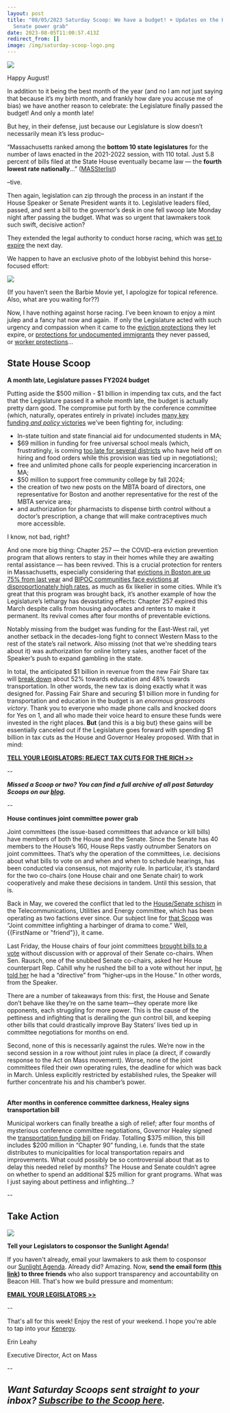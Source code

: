 ```yaml
---
layout: post
title: "08/05/2023 Saturday Scoop: We have a budget! + Updates on the House v.
  Senate power grab"
date: 2023-08-05T11:00:57.413Z
redirect_from: []
image: /img/saturday-scoop-logo.png
---
```

![](https://nvlupin.blob.core.windows.net/images/van/EA/EA007/1/90151/images/Saturday%20Scoop.png)

Happy August!

In addition to it being the best month of the year (and no I am not just saying that because it’s my birth month, and frankly how dare you accuse me of bias) we have another reason to celebrate: the Legislature finally passed the budget! And only a month late! 

But hey, in their defense, just because our Legislature is slow doesn’t necessarily mean it’s less produc–

“Massachusetts ranked among the **bottom 10 state legislatures** for the number of laws enacted in the 2021-2022 session, with 110 total. Just 5.8 percent of bills filed at the State House eventually became law — the **fourth lowest rate nationally**…” ([MASSterlist](https://massterlist.com/2023/07/31/when-it-comes-to-lawmaking-massachusetts-legislators-dont-measure-up-to-other-states/?utm_medium=&emci=b5dee117-0733-ee11-a3f1-00224832eb73&emdi=ea000000-0000-0000-0000-000000000001&ceid={{ContactsEmailID}}))

–tive.

Then again, legislation can zip through the process in an instant if the House Speaker or Senate President wants it to. Legislative leaders filed, passed, and sent a bill to the governor’s desk in one fell swoop late Monday night after passing the budget. What was so urgent that lawmakers took such swift, decisive action? 

They extended the legal authority to conduct horse racing, which was [set to expire](https://www.wwlp.com/news/massachusetts/late-developing-deal-packs-hospital-and-farm-aid-into-horse-race-extension-bill/?utm_medium=&emci=b5dee117-0733-ee11-a3f1-00224832eb73&emdi=ea000000-0000-0000-0000-000000000001&ceid={{ContactsEmailID}}#:~:text=Massachusetts-,Late%2Ddeveloping%20deal%20packs%20hospital%20and%20farm,into%20horse%20race%20extension%20bill&text=BOSTON%20(SHNS)%20%E2%80%93%20House%20and,to%20horse%20racing%20and%20simulcasting.) the next day. 

We happen to have an exclusive photo of the lobbyist behind this horse-focused effort:

![](/img/screen-shot-2023-08-04-at-4.45.03-pm.png)

(If you haven’t seen the Barbie Movie yet, I apologize for topical reference. Also, what are you waiting for??)

Now, I have nothing against horse racing. I’ve been known to enjoy a mint julep and a fancy hat now and again.  If only the Legislature acted with such urgency and compassion when it came to the [eviction protections](https://www.nbcboston.com/news/local/stats-show-rising-evictions-in-mass-before-pandemic-protection-ends/3008717/?utm_medium=&emci=b5dee117-0733-ee11-a3f1-00224832eb73&emdi=ea000000-0000-0000-0000-000000000001&ceid={{ContactsEmailID}}) they let expire, or [protections for undocumented immigrants](https://actonmass.org/bills/safe-communities-act/?utm_medium=&emci=b5dee117-0733-ee11-a3f1-00224832eb73&emdi=ea000000-0000-0000-0000-000000000001&ceid={{ContactsEmailID}}) they never passed, or [worker protections](https://actonmass.org/bills/stop-wage-theft/?utm_medium=&emci=b5dee117-0733-ee11-a3f1-00224832eb73&emdi=ea000000-0000-0000-0000-000000000001&ceid={{ContactsEmailID}})…

## **State House Scoop**

**A month late, Legislature passes FY2024 budget**

Putting aside the $500 million - $1 billion in impending tax cuts, and the fact that the Legislature passed it a whole month late, the budget is actually pretty darn good. The compromise put forth by the conference committee (which, naturally, operates entirely in private) includes [many key funding *and policy* victories](https://www.wbjournal.com/article/tax-relief-waits-as-mass-negotiators-file-56b-budget-accord?utm_medium=&emci=b5dee117-0733-ee11-a3f1-00224832eb73&emdi=ea000000-0000-0000-0000-000000000001&ceid={{ContactsEmailID}}) we’ve been fighting for, including:

* In-state tuition and state financial aid for undocumented students in MA;
* $69 million in funding for free universal school meals (which, frustratingly, is coming [too late for several districts](https://news.yahoo.com/free-school-meals-hung-beacon-180432333.html?utm_medium=&emci=b5dee117-0733-ee11-a3f1-00224832eb73&emdi=ea000000-0000-0000-0000-000000000001&ceid={{ContactsEmailID}}) who have held off on hiring and food orders while this provision was tied up in negotiations);
* free and unlimited phone calls for people experiencing incarceration in MA;
* $50 million to support free community college by fall 2024;
* the creation of two new posts on the MBTA board of directors, one representative for Boston and another representative for the rest of the MBTA service area;
* and authorization for pharmacists to dispense birth control without a doctor’s prescription, a change that will make contraceptives much more accessible.

I know, not bad, right?

And one more big thing: Chapter 257 — the COVID-era eviction prevention program that allows renters to stay in their homes while they are awaiting rental assistance — has been revived. This is a crucial protection for renters in Massachusetts, especially considering that [evictions in Boston are up 75% from last year](https://evictionlab.org/eviction-tracking/boston-ma/?utm_medium=&emci=0b038c9e-5dca-ed11-a8e0-00224832e811&emdi=ea000000-0000-0000-0000-000000000001&ceid=%7B%7BContactsEmailID%7D%7D&) and [BIPOC communities face evictions at disproportionately high rates](https://www.homesforallmass.org/covid-evictions-report/hfamass-covid-evictions-report-short-03-22-screen.pdf?utm_medium=&emci=0b038c9e-5dca-ed11-a8e0-00224832e811&emdi=ea000000-0000-0000-0000-000000000001&ceid=%7B%7BContactsEmailID%7D%7D&), as much as 6x likelier in some cities. While it’s great that this program was brought back, it’s another example of how the Legislature’s lethargy has devastating effects: Chapter 257 expired this March despite calls from housing advocates and renters to make it permanent. Its revival comes after four months of preventable evictions.

Notably missing from the budget was funding for the East-West rail, yet another setback in the decades-long fight to connect Western Mass to the rest of the state’s rail network. Also missing (not that we're shedding tears about it) was authorization for online lottery sales, another facet of the Speaker’s push to expand gambling in the state.

In total, the anticipated $1 billion in revenue from the new Fair Share tax will [break down](https://www.wbjournal.com/article/tax-relief-waits-as-mass-negotiators-file-56b-budget-accord?utm_medium=&emci=b5dee117-0733-ee11-a3f1-00224832eb73&emdi=ea000000-0000-0000-0000-000000000001&ceid={{ContactsEmailID}}) about 52% towards education and 48% towards transportation. In other words, the new tax is doing exactly what it was designed for. Passing Fair Share and securing $1 billion more in funding for transportation and education in the budget is an *enormous grassroots victory*. Thank you to everyone who made phone calls and knocked doors for Yes on 1, and all who made their voice heard to ensure these funds were invested in the right places. **But** (and this is a big but) these gains will be essentially canceled out if the Legislature goes forward with spending $1 billion in tax cuts as the House and Governor Healey proposed. With that in mind:

**[TELL YOUR LEGISLATORS: REJECT TAX CUTS FOR THE RICH >>](https://actionnetwork.org/letters/conference-committee-2?utm_medium=&emci=b5dee117-0733-ee11-a3f1-00224832eb73&emdi=ea000000-0000-0000-0000-000000000001&ceid={{ContactsEmailID}})**

\--

***Missed a Scoop or two? You can find a full archive of all past Saturday Scoops on our [blog](https://actonmass.org/blog?utm_medium=&emci=47458325-afbf-ed11-a8e0-00224832e811&emdi=ea000000-0000-0000-0000-000000000001&ceid={{ContactsEmailID}}).*** 

*\--*

**House continues joint committee power grab**

Joint committees (the issue-based committees that advance or kill bills) have members of both the House and the Senate. Since the Senate has 40 members to the House’s 160, House Reps vastly outnumber Senators on joint committees. That’s why the operation of the committees, i.e. decisions about what bills to vote on and when and when to schedule hearings, has been conducted via consensus, not majority rule. In particular, it’s standard for the two co-chairs (one House chair and one Senate chair) to work cooperatively and make these decisions in tandem. Until this session, that is. 

Back in May, we covered the conflict that led to the [House/Senate schism](https://whdh.com/news/spat-may-underscore-larger-house-senate-power-struggle/?utm_medium=&emci=99c744ba-11f7-ed11-907c-00224832eb73&emdi=ea000000-0000-0000-0000-000000000001&ceid=%7B%7BContactsEmailID%7D%7D&) in the Telecommunications, Utilities and Energy committee, which has been operating as two factions ever since. Our subject line for [that Scoop](https://actonmass.org/post/2023/05/23/05-20-2023-saturday-scoop-joint-committee-spat-a-harbinger-of-drama-to-come?utm_medium=&emci=b5dee117-0733-ee11-a3f1-00224832eb73&emdi=ea000000-0000-0000-0000-000000000001&ceid={{ContactsEmailID}}) was “Joint committee infighting a harbinger of drama to come.” Well, {{FirstName or "friend"}}, it came. 

Last Friday, the House chairs of four joint committees [brought bills to a vote](https://www.lowellsun.com/2023/08/02/friction-between-house-senate-dems-extends-to-new-frontier/?utm_medium=&emci=b5dee117-0733-ee11-a3f1-00224832eb73&emdi=ea000000-0000-0000-0000-000000000001&ceid={{ContactsEmailID}}) without discussion with or approval of their Senate co-chairs. When Sen. Rausch, one of the snubbed Senate co-chairs, asked her House counterpart Rep. Cahill why he rushed the bill to a vote without her input, [he told her](https://www.lowellsun.com/2023/08/02/friction-between-house-senate-dems-extends-to-new-frontier/?utm_medium=&emci=b5dee117-0733-ee11-a3f1-00224832eb73&emdi=ea000000-0000-0000-0000-000000000001&ceid={{ContactsEmailID}}) he had a “directive” from “higher-ups in the House.” In other words, from the Speaker. 

There are a number of takeaways from this: first, the House and Senate don’t behave like they’re on the same team—they operate more like opponents, each struggling for more power. This is the cause of the pettiness and infighting that is derailing the gun control bill, and keeping other bills that could drastically improve Bay Staters’ lives tied up in committee negotiations for months on end.  

Second, none of this is necessarily against the rules. We’re now in the second session in a row without joint rules in place (a direct, if cowardly response to the Act on Mass movement). Worse, none of the joint committees filed their *own* operating rules, the deadline for which was back in March. Unless explicitly restricted by established rules, the Speaker will further concentrate his and his chamber’s power. 

\
**After months in conference committee darkness, Healey signs transportation bill**

Municipal workers can finally breathe a sigh of relief; after four months of mysterious conference committee negotiations, Governor Healey signed the [transportation funding bill](https://wbznewsradio.iheart.com/content/2023-08-04-healey-signs-375-mil-bread-and-butter-transportation-funding-bill/?utm_medium=&emci=b5dee117-0733-ee11-a3f1-00224832eb73&emdi=ea000000-0000-0000-0000-000000000001&ceid={{ContactsEmailID}}) on Friday. Totalling $375 million, this bill includes $200 million in “Chapter 90” funding, i.e. funds that the state distributes to municipalities for local transportation repairs and improvements. What could possibly be so controversial about that as to delay this needed relief by months? The House and Senate couldn’t agree on whether to spend an additional $25 million for grant programs. What was I just saying about pettiness and infighting…?

\--

## **Take Action**

![](/img/sunlight-agenda-final-2-.png)

**Tell your Legislators to cosponsor the Sunlight Agenda!**

If you haven't already, email your lawmakers to ask them to cosponsor our [Sunlight Agenda](https://actonmass.org/sunlight-agenda?utm_medium=&emci=b5dee117-0733-ee11-a3f1-00224832eb73&emdi=ea000000-0000-0000-0000-000000000001&ceid={{ContactsEmailID}}). Already did? Amazing. Now, **send the email form ([this link](https://secure.everyaction.com/F_UoOFh69EeHYBOQfO4uew2?utm_medium=&emci=b5dee117-0733-ee11-a3f1-00224832eb73&emdi=ea000000-0000-0000-0000-000000000001&ceid={{ContactsEmailID}})) to three friends** who also support transparency and accountability on Beacon Hill. That's how we build pressure and momentum:

**[EMAIL YOUR LEGISLATORS >>](https://secure.everyaction.com/F_UoOFh69EeHYBOQfO4uew2?utm_medium=&emci=b5dee117-0733-ee11-a3f1-00224832eb73&emdi=ea000000-0000-0000-0000-000000000001&ceid={{ContactsEmailID}})**

*\--*

That's all for this week! Enjoy the rest of your weekend. I hope you're able to tap into your [Kenergy](https://screenrant.com/barbie-movie-kenergy-definition-greta-gerwig-explains/?utm_medium=&emci=b5dee117-0733-ee11-a3f1-00224832eb73&emdi=ea000000-0000-0000-0000-000000000001&ceid={{ContactsEmailID}}). 

Erin Leahy

Executive Director, Act on Mass

\--

## ***Want Saturday Scoops sent straight to your inbox? [Subscribe to the Scoop here](https://secure.everyaction.com/1iWRboEfXUyjUvBt5HMoZw2).***